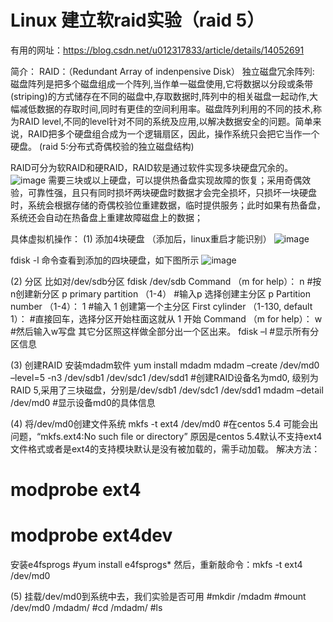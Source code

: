 # Linux 建立软raid实验（raid 5）
有用的网址：https://blog.csdn.net/u012317833/article/details/14052691

简介：
RAID：（Redundant Array of indenpensive Disk） 独立磁盘冗余阵列: 磁盘阵列是把多个磁盘组成一个阵列,当作单一磁盘使用,它将数据以分段或条带(striping)的方式储存在不同的磁盘中,存取数据时,阵列中的相关磁盘一起动作,大幅减低数据的存取时间,同时有更佳的空间利用率。磁盘阵列利用的不同的技术,称为RAID level,不同的level针对不同的系统及应用,以解决数据安全的问题。简单来说，RAID把多个硬盘组合成为一个逻辑扇区，因此，操作系统只会把它当作一个硬盘。
(raid 5:分布式奇偶校验的独立磁盘结构)

RAID可分为软RAID和硬RAID，RAID软是通过软件实现多块硬盘冗余的。
![image](https://github.com/Henrietta98/henrietta98.github.io/blob/master/raid5.jpg)
需要三块或以上硬盘，可以提供热备盘实现故障的恢复；采用奇偶效验，可靠性强，且只有同时损坏两块硬盘时数据才会完全损坏，只损坏一块硬盘时，系统会根据存储的奇偶校验位重建数据，临时提供服务；此时如果有热备盘，系统还会自动在热备盘上重建故障磁盘上的数据；

具体虚拟机操作：
(1)	添加4块硬盘   （添加后，linux重启才能识别）
![image](https://github.com/Henrietta98/henrietta98.github.io/blob/master/2.png)

fdisk -l 命令查看到添加的四块硬盘，如下图所示
![image](https://github.com/Henrietta98/henrietta98.github.io/blob/master/3.png)


(2)	分区
比如对/dev/sdb分区
fdisk /dev/sdb
Command （m for help）： n #按n创建新分区
p primary partition （1-4） #输入p 选择创建主分区
p
Partition number （1-4）： 1 #输入 1 创建第一个主分区
First cylinder （1-130, default 1）： #直接回车，选择分区开始柱面这就从 1 开始
Command （m for help）： w #然后输入w写盘
其它分区照这样做全部分出一个区出来。
 fdisk –l #显示所有分区信息
 
 
(3)	创建RAID
安装mdadm软件 yum install mdadm
mdadm –create /dev/md0 –level=5 -n3 /dev/sdb1 /dev/sdc1 /dev/sdd1
#创建RAID设备名为md0, 级别为RAID 5,采用了三块磁盘，分别是/dev/sdb1 /dev/sdc1 /dev/sdd1
mdadm –detail /dev/md0 #显示设备md0的具体信息


(4)	将/dev/md0创建文件系统
mkfs -t ext4 /dev/md0 #在centos 5.4 可能会出问题，“mkfs.ext4:No such file or directory”
原因是centos 5.4默认不支持ext4文件格式或者是ext4的支持模块默认是没有被加载的，需手动加载。
解决方法：
# modprobe ext4
# modprobe ext4dev
安装e4fsprogs   #yum install e4fsprogs*
然后，重新敲命令：mkfs -t ext4 /dev/md0


(5)	挂载/dev/md0到系统中去，我们实验是否可用
#mkdir /mdadm
#mount /dev/md0 /mdadm/
#cd /mdadm/
#ls
